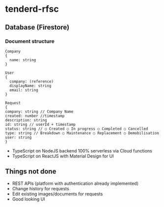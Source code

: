 # tenderd-rfsc

## Database (Firestore)

### Document structure
```
Company
{
  name: string
}

User
{
  company: (reference)
  displayName: string
  email: string
}

Request
{
company: string // Company Name
created: number //timestamp
description: string
id: string // userId + timestamp
status: string // ○ Created ○ In progress ○ Completed ○ Cancelled
type: string // Breakdown ○ Maintenance ○ Replacement ○ Demobilisation
user: string
}
```

- TypeScript on NodeJS backend 100% serverless via Cloud functions
- TypeScript on ReactJS with Material Design for UI

## Things not done
- REST APIs (platform with authentication already implemented)
- Change history for requests
- Edit existing images/documents for requests
- Good looking UI
